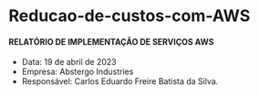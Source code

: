 # Reducao-de-custos-com-AWS


#### RELATÓRIO DE IMPLEMENTAÇÃO DE SERVIÇOS AWS

- Data: 19 de abril de 2023
- Empresa: Abstergo Industries 
- Responsável: Carlos Eduardo Freire Batista da Silva.
